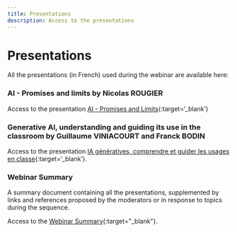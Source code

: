 ```yaml
---
title: Presentations
description: Access to the presentations 
---
```



# Presentations
All the presentations (in French) used during the webinar are available here:

### AI - Promises and limits by Nicolas ROUGIER
Access to the presentation [AI - Promises and Limits](Documents/ai4t-nicolas-rougier-ia-promesses-et-limites.pdf){:target=‘_blank’}

### Generative AI, understanding and guiding its use in the classroom by Guillaume VINIACOURT and Franck BODIN 
Access to the presentation [IA génératives, comprendre et guider les usages en classe](Documents/ai4t-viniacourt-bodin-ia-generatives-quelques-experiences-pedagogiques.pdf){:target=‘_blank’}.

### Webinar Summary 
A summary document containing all the presentations, supplemented by links and references proposed by the moderators or in response to topics during the sequence.

Access to the  [Webinar Summary](Documents/ai4t-webinaire-IA-generatives-comprendre-et-utiliser-en-classe-synthese.pdf){:target="_blank"}.
